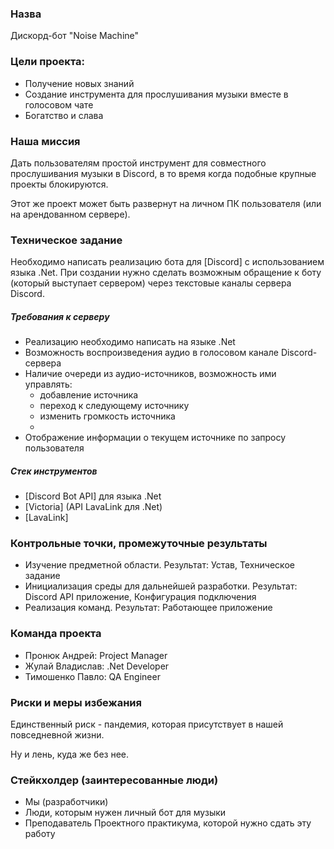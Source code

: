 ### Назва
Дискорд-бот "Noise Machine"
### Цели проекта:
- Получение новых знаний
- Создание инструмента для прослушивания музыки вместе в голосовом чате
- Богатство и слава 

### Наша миссия 
Дать пользователям простой инструмент для совместного прослушивания музыки в Discord, в то время когда подобные крупные проекты блокируются. 

Этот же проект может быть развернут на личном ПК пользователя (или на арендованном сервере).

### Техническое задание
Необходимо написать реализацию бота для [Discord] с использованием языка .Net. При создании нужно сделать возможным обращение к боту (который выступает сервером) через текстовые каналы сервера Discord.


##### Требования к серверу
- Реализацию необходимо написать на языке .Net
- Возможность воспроизведения аудио в голосовом канале Discord-сервера
- Наличие очереди из аудио-источников, возможность ими управлять:
    - добавление источника
    - переход к следующему источнику
    - изменить громкость источника
    - 
- Отображение информации о текущем источнике по запросу пользователя

##### Стек инструментов
- [Discord Bot API] для языка .Net
- [Victoria] (API LavaLink для .Net)
- [LavaLink]


### Контрольные точки, промежуточные результаты
- Изучение предметной области. Результат: Устав, Техническое задание
- Инициализация среды для дальнейшей разработки. Результат: Discord API приложение, Конфигурация подключения
- Реализация команд. Результат: Работающее приложение

### Команда проекта
- Пронюк Андрей: Project Manager
- Жулай Владислав: .Net Developer
- Тимошенко Павло: QA Engineer

### Риски и меры избежания
Единственный риск - пандемия, которая присутствует в нашей повседневной жизни.

Ну и лень, куда же без нее.

### Стейкхолдер (заинтересованные люди)
- Мы (разработчики)
- Люди, которым нужен личный бот для музыки
- Преподаватель Проектного практикума, которой нужно сдать эту работу
